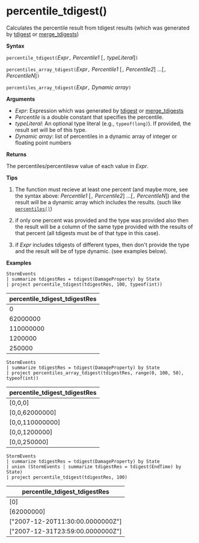 # percentile_tdigest()

Calculates the percentile result from tdigest results (which was generated by [tdigest](query_language_tdigest_aggfunction.md) or [merge_tdigests](query_language_merge_tdigests_aggfunction.md))

**Syntax**

`percentile_tdigest(`*Expr*`,` *Percentile1* [`,` *typeLiteral*]`)`

`percentiles_array_tdigest(`*Expr*`,` *Percentile1* [`,` *Percentile2*] ...[`,` *PercentileN*]`)`

`percentiles_array_tdigest(`*Expr*`,` *Dynamic array*`)`

**Arguments**

* *Expr*: Expression which was generated by [tdigest](query_language_tdigest_aggfunction.md) or [merge_tdigests](query_language_merge_tdigests_aggfunction.md)
* *Percentile* is a double constant that specifies the percentile.
* *typeLiteral*: An optional type literal (e.g., `typeof(long)`). If provided, the result set will be of this type. 
* *Dynamic array*: list of percentiles in a dynamic array of integer or floating point numbers

**Returns**

The percentiles/percentilesw value of each value in *Expr*.

**Tips**

1) The function must recieve at least one percent (and maybe more, see the syntax above: *Percentile1* [`,` *Percentile2*] ...[`,` *PercentileN*]) and the result will be
  a dynamic array which includes the results. (such like [`percentiles()`](query_language_percentiles_aggfunction.md))
  
2) if only one percent was provided and the type was provided also then the result will be a column of the same type provided with the results of that percent (all tdigests must be of that type in this case).

3) if *Expr* includes tdigests of different types, then don't provide the type and the result will be of type dynamic. (see examples below).

**Examples**


```
StormEvents
| summarize tdigestRes = tdigest(DamageProperty) by State
| project percentile_tdigest(tdigestRes, 100, typeof(int))
```

|percentile_tdigest_tdigestRes|
|---|
|0|
|62000000|
|110000000|
|1200000|
|250000|



```
StormEvents
| summarize tdigestRes = tdigest(DamageProperty) by State
| project percentiles_array_tdigest(tdigestRes, range(0, 100, 50), typeof(int))
```

|percentile_tdigest_tdigestRes|
|---|
|[0,0,0]|
|[0,0,62000000]|
|[0,0,110000000]|
|[0,0,1200000]|
|[0,0,250000]|



```
StormEvents
| summarize tdigestRes = tdigest(DamageProperty) by State
| union (StormEvents | summarize tdigestRes = tdigest(EndTime) by State)
| project percentile_tdigest(tdigestRes, 100)
```

|percentile_tdigest_tdigestRes|
|---|
|[0]|
|[62000000]|
|["2007-12-20T11:30:00.0000000Z"]|
|["2007-12-31T23:59:00.0000000Z"]|
